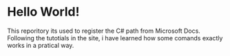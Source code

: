 # Hello World!
This reporitory its used to register the C# path from Microsoft Docs. Following the tutotials in the site, i have learned how some comands exactly works in a pratical way. 
